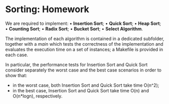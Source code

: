 # Sorting: Homework

We are required to implement:
• **Insertion Sort**;
• **Quick Sort**;
• **Heap Sort**;
• **Counting Sort**;
• **Radix Sort**;
• **Bucket Sort**;
• **Select Algorithm**.

The implementation of each algorithm is contained in a dedicated subfolder, together with a *main* which tests the correctness of the implementation and evaluates the execution time on a set of instances; a Makefile is provided in each case.

In particular, the performance tests for Insertion Sort and Quick Sort consider separately the worst case and the best case scenarios in order to show that:
- in the worst case, both Insertion Sort and Quick Sort take time O(n^2);
- in the best case, Insertion Sort and Quick Sort take time O(n) and O(n*logn), respectively.

